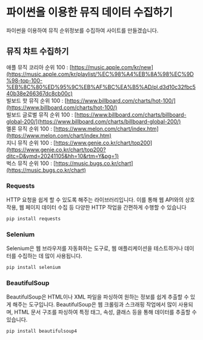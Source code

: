 # 파이썬을 이용한 뮤직 데이터 수집하기

파이썬을 이용하여 뮤직 순위정보를 수집하여 사이트를 만들겠습니다.

## 뮤직 챠트 수집하기

애플 뮤직 코리아 순위 100 : [https://music.apple.com/kr/new](https://music.apple.com/kr/playlist/%EC%98%A4%EB%8A%98%EC%9D%98-top-100-%EB%8C%80%ED%95%9C%EB%AF%BC%EA%B5%AD/pl.d3d10c32fbc540b38e266367dc8cb00c)  
빌보드 핫 뮤직 순위 100 : [https://www.billboard.com/charts/hot-100/](https://www.billboard.com/charts/hot-100/)  
빌보드 글로벌 뮤직 순위 100 : [https://www.billboard.com/charts/billboard-global-200/](https://www.billboard.com/charts/billboard-global-200/)  
멜론 뮤직 순위 100 : [https://www.melon.com/chart/index.htm](https://www.melon.com/chart/index.htm)  
지니 뮤직 순위 100 : [https://www.genie.co.kr/chart/top200](https://www.genie.co.kr/chart/top200?ditc=D&ymd=20241105&hh=10&rtm=Y&pg=1)  
벅스 뮤직 순위 100 : [https://music.bugs.co.kr/chart](https://music.bugs.co.kr/chart)

### Requests

HTTP 요청을 쉽게 할 수 있도록 해주는 라이브러리입니다. 이를 통해 웹 API와의 상호작용, 웹 페이지 데이터 수집 등 다양한 HTTP 작업을 간편하게 수행할 수 있습니다

```bash
pip install requests
```

### Selenium

Selenium은 웹 브라우저를 자동화하는 도구로, 웹 애플리케이션을 테스트하거나 데이터를 수집하는 데 많이 사용됩니다.

```bash
pip install selenium
```

### BeautifulSoup

BeautifulSoup은 HTML이나 XML 파일을 파싱하여 원하는 정보를 쉽게 추출할 수 있게 해주는 도구입니다. BeautifulSoup은 웹 크롤링과 스크래핑 작업에서 많이 사용되며, HTML 문서 구조를 파싱하여 특정 태그, 속성, 클래스 등을 통해 데이터를 추출할 수 있습니다.

```bash
pip install beautifulsoup4
```
